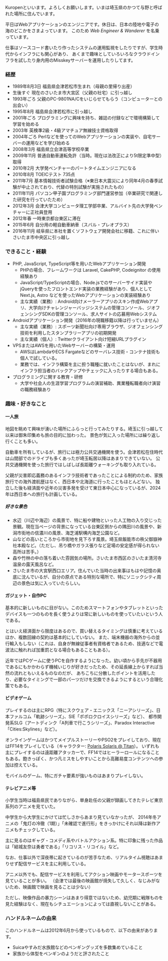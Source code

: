 Kuropenといいます。よろしくお願いします。いまは埼玉県のかつて与野と呼ばれた場所に住んでいます。

平日はWebアプリケーションのエンジニアです。休日は、日本の陸地や電子の海のどこかをさまよっています。
このため *Web Engineer & Wanderer* を名乗っています。

仕事はソースコード書いたり作ったシステムの運用監視をしたりですが、学生時代からインフラにも関心があり、
あくまで趣味としていろいろなクラウドインフラを試したり身内用のMisskeyサーバーを運用したりしてます。

### 経歴
- 1989年8月3日 福島県会津若松市生まれ（母親の里帰り出産）
- 生後すぐ 現在のさいたま市大宮区（父親の社宅）に引っ越し
- 1993年ごろ 父親のPC-9801NA/Cをいじらせてもらう（コンピューターとの出会い）
- 1995年8月 福島県会津若松市に引っ越し
- 2001年ごろ プログラミングに興味を持ち、雑誌の付録などで環境構築して学習を始める
- 2003年 英検準2級・4級アマチュア無線技士資格取得
- 2004年ごろ Perlなどを使ってのWebアプリケーションの実装や、自宅サーバーの運用などを学び始める
- 2008年3月 福島県立会津高等学校卒業
- 2009年11月 普通自動車運転免許（当時。現在は法改正により5t限定準中型）取得
- 2010年2月 大学発ベンチャーのパートタイムエンジニアになる
- 2010年8月 TOEICテスト 735点
- 2011年7月 基本情報技術者試験合格（※東日本大震災により同年4月の春季試験が中止されており、代替の特別試験が実施されたもの）
- 2011年11月 パソコン甲子園プログラミング部門運営参加（卒業研究で関連した研究を行っていたため）
- 2012年3月 会津大学コンピュータ理工学部卒業、アルバイト先の大学発ベンチャーに正社員登用
- 2012年春 一時東京都台東区に滞在
- 2015年6月 自分用の軽自動車納車（スバル・プレオプラス）
- 2016年11月 岐阜県に本社を置くソフトウェア開発会社に移籍、これに伴いさいたま市中央区に引っ越し

### できること・経験
- PHP, JavaScript, TypeScript等を用いたWebアプリケーション開発
  - PHPの場合、フレームワークは Laravel, CakePHP, Codeignitor の使用経験あり
  - JavaScript/TypeScriptの場合、Node.jsでのサーバーサイド実装やjQueryを使ったフロントエンド実装の業務経験があり、個人として Next.js, Astro などを使ったWebアプリケーションの実装経験あり
  - 主な実績（業務）: Android向けメーラーアプリのスキン作成Webアプリ、大学向けチャレンジャーバッジシステムの管理コンソール、ジオフェンシングSDKの管理コンソール、求人サイトの応募用Webシステム
- Androidアプリケーション開発（2016年の現職移籍以降は行っていません）
  - 主な実績（業務）: スポーツ新聞社向け専用ブラウザ、ジオフェンシング技術を利用したスタンプラリーアプリの初期開発
  - 主な実績（個人）: Twitterクライアント向け短縮URLプラグイン
- VPSまたはAWSを用いたWebサーバーの構築・運用
  - AWSはLambdaやECS Fargateなどのサーバレス技術・コンテナ技術も個人で試している。
  - 業務では、インフラ構築を主に担う職種に就いたことはないが、まれにインフラ担当者のバックアップやチェックに入ったりする場合もある。
- プログラミングに関する教育・研修
  - 大学や社会人の生涯学習プログラムの演習補助、異業種転職者向け演習の職務経験あり

### 趣味・好きなこと

#### 一人旅
地図を眺めて興味が湧いた場所にふらっと行ってみたりする。埼玉に引っ越して以来は御朱印集めも旅の目的に加わった。
景色が気に入った場所には繰り返し行くことも多い。

自動車を所有しているが、旅行には極力公共交通機関を使う。会津若松在住時代は山間部でのドライブも多くあったが埼玉転居以降はあまりできていない。
公共交通機関を使った旅行ではしばしば長距離ウォーキングも取り入れている。

父親が災害即応義務のあるインフラ技術者であったことによる制約のため、家族旅行での海外渡航歴はなく、西日本や北海道に行ったこともほとんどない。
独立した後も経済面や近年の災害多発を受けて東日本中心になっているが、2024年は西日本への旅行も計画している。

##### 好きな景色
- 水辺（川辺や海辺）の風景で、特に船や建物といった人工物の入り交じった景観。現在当ページの背景になっている台東区側からの隅田川の風景や、新潟市街地の信濃川の風景、海芝浦駅構内海芝公園など。
- 山などの高いところから市街地を見下ろす風景。埼玉県飯能市の秩父御嶽神社本殿など。（ただし、吊り橋やガラス張りなど足場の安定感が得られない高所は苦手。）
- 森や竹林の中の落ち着いた雰囲気の場所。さいたま市西区のさいたま清河寺温泉の露天風呂など。
- さいたま市の大宮駅西口エリア。住んでいた当時の出来事はもはや記憶の奥底に沈んでいるが、自分の原点である特別な場所で、特にソニックシティ周辺の景色は気に入っていたらしい。

#### ガジェット・自作PC
基本的に新しいものに目がない。このためスマートフォンやタブレットといったデバイスも一つのものを長く使うよりは常に新しいものを使っていたいという人である。

とはいえ経済面から限度はあるので、買い替えるタイミングは慎重に考えているほか、複数回線の契約は基本的にしていない。
また、端末機器の海外からの並行輸入もしない（これは、自身が無線従事者有資格者であるため、技適などで電波法に触れれば加重罰となる場合もあることもある）。

近年ではPCゲームに使うPCを自作するようになった。幼い頃から手先が不器用であるにもかかわらず機械いじりが好きだったため、その延長線上からすれば当然の流れともいえるものなのだが、
あちこちに分散したポイントを活用したり、必要なタイミングで一部のパーツだけを交換できるようにするという合理化策でもある。

#### ビデオゲーム
プレイするのは主にRPG（特にスクウェア・エニックス「ニーアシリーズ」、日本ファルコム「軌跡シリーズ」、SIE「ポポロクロイスシリーズ」など）、
都市開発系SLG（アートディンク「A列車で行こうシリーズ」、Paradox Interactive「Cities:Skylines」など）。

オンラインゲームはかつてメイプルストーリーやPSO2をプレイしており、現在はFF14をプレイしている（キャラクター: [Polaris Solaris @ Titan](https://jp.finalfantasyxiv.com/lodestone/character/23919331/)）。
いずれも主にプレイするのは遠距離アタッカーで、FF14ではヒーラーロールになることもある。飽きっぽく、かつ凡ミスをしやすいことから高難易度コンテンツへの参加は控えている。

モバイルのゲーム、特にガチャ要素が強いものはあまりプレイしない。

#### テレビアニメ等
小学生当時は福島県民でありながら、単身赴任の父親が録画してきたテレビ東京系列のアニメを見ていた。

中学生から大学生にかけては忙しさからあまり見ていなかったが、
2014年冬アニメの「鬼灯の冷徹（1期）」「未確認で進行形」をきっかけにそれ以降は新作アニメもチェックしている。

主に見るのはギャグ・コメディ系やバトルアクション系。特に印象に残った作品は「結城友奈は勇者である」「リコリス・リコイル」など。

なお、仕事以外で深夜帯に起きているのが苦手なため、リアルタイム視聴はあまりせず配信サービスを主に利用している。

アニメ以外でも、配信サービスを利用してアクション映画やモータースポーツを見ていることが多い。
（会津では最後の映画館が焼失して久しく、なじみがないため、映画館で映画を見ることは少ない）

ただし、映像作品の暴力シーンはあまり得意ではないため、幼児期に戦隊ものを見た経験はなく、現在もシチュエーションによっては直視しないことがある。

### ハンドルネームの由来
このハンドルネームは2012年6月から使っているもので、以下の由来があります。

- Suicaやすみだ水族館などのペンギングッズを多数集めていること
- 家族から体型をペンギンのようだと評されたこと
